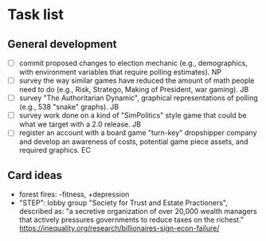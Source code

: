 # Task list  

## General development  

* [ ]  commit proposed changes to election mechanic (e.g., demographics, with environment variables that require polling estimates). NP   
* [ ]  survey the way similar games have reduced the amount of math people need to do (e.g., Risk, Stratego, Making of President, war gaming). JB  
* [ ]  survey "The Authoritarian Dynamic", graphical representations of polling (e.g., 538 "snake" graphs). JB  
* [ ]  survey work done on a kind of "SimPolitics" style game that could be what we target with a 2.0 release. JB  
* [ ]  register an account with a board game "turn-key" dropshipper company and develop an awareness of costs, potential game piece assets, and required graphics. EC  

## Card ideas  

- forest fires: -fitness, +depression  
- "STEP": lobby group "Society for Trust and Estate Practioners", described as: "a secretive organization of over 20,000 wealth managers that actively pressures governments to reduce taxes on the richest." https://inequality.org/research/billionaires-sign-econ-failure/   
